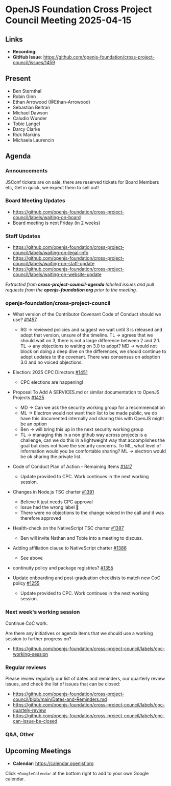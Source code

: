 # OpenJS Foundation Cross Project Council Meeting 2025-04-15

## Links

* **Recording**:
* **GitHub Issue**: https://github.com/openjs-foundation/cross-project-council/issues/1459

## Present

* Ben Sternthal
* Robin Ginn
* Ethan Arrowood (@Ethan-Arrowood)
* Sebastian Beltran
* Michael Dawson
* Caludio Wunder
* Tobie Langel
* Darcy Clarke
* Rick Markins
* Michaela Laurencin

## Agenda

### Announcements
JSConf tickets are on sale, there are reserved tickets for Board Members etc, Get in quick, we expect them to sell out!

### Board Meeting Updates

- https://github.com/openjs-foundation/cross-project-council/labels/waiting-on-board
- Board meeting is next Friday (in 2 weeks)

### Staff Updates

- https://github.com/openjs-foundation/cross-project-council/labels/waiting-on-legal-info
- https://github.com/openjs-foundation/cross-project-council/labels/waiting-on-staff-update
- https://github.com/openjs-foundation/cross-project-council/labels/waiting-on-website-update

_Extracted from **cross-project-council-agenda** labeled issues and pull requests from the **openjs-foundation org** prior to the meeting._

### openjs-foundation/cross-project-council

* What version of the Contributor Covenant Code of Conduct should we use? [#1457](https://github.com/openjs-foundation/cross-project-council/issues/1457)
   * RG → reviewed policies and suggest we wait until 3 is released and adopt that version, unsure of the timeline. TL → agrees that we should wait on 3, there is not a large difference between 2 and 2.1. TL → any objections to waiting on 3.0 to adopt? MD → would not block on doing a deep dive on the differences, we should continue to adopt updates to the covenant. There was consensus on adoption 3.0 and no voiced objections. 

* Election: 2025 CPC Directors [#1451](https://github.com/openjs-foundation/cross-project-council/issues/1451)
  * CPC elections are happening!  

* Proposal To Add A SERVICES.md or similar documentation to OpenJS Projects [#1425](https://github.com/openjs-foundation/cross-project-council/issues/1425)
   * MD → Can we ask the security working group for a recommendation
   * ML → Electron would not want their list to be made public, we do have this documented internally and sharing this with OpenJS might be an option
   * Ben → will bring this up in the next security working group
   * TL → managing this in a non github way across projects is a challenge, can we do this in a lightweight way that accomplishes the goal but does not have the security concerns. To ML, what level of information would you be comfortable sharing? ML → electron would be ok sharing the private list.  

* Code of Conduct Plan of Action - Remaining Items [#1417](https://github.com/openjs-foundation/cross-project-council/issues/1417)
  * Update provided to CPC. Work continues in the next working session.


* Changes in Node.js TSC charter [#1391](https://github.com/openjs-foundation/cross-project-council/issues/1391)
   * Believe it just needs CPC approval
   * Issue had the wrong label 🙂
   * There were no objections to the change voiced in the call and it was therefore approved

* Health-check on the NativeScript TSC charter [#1387](https://github.com/openjs-foundation/cross-project-council/issues/1387)
   * Ben will invite Nathan and Tobie into a meeting to discuss.

* Adding affiliation clause to NativeScript charter [#1386](https://github.com/openjs-foundation/cross-project-council/issues/1386)
   * See above

* continuity policy and package registries? [#1355](https://github.com/openjs-foundation/cross-project-council/issues/1355)

* Update onboarding and post-graduation checklists to match new CoC policy [#1255](https://github.com/openjs-foundation/cross-project-council/issues/1255)
  * Update provided to CPC. Work continues in the next working session.




### Next week's working session

Continue CoC work.

Are there any initiatives or agenda items that we should use a working session to further progress on?
- https://github.com/openjs-foundation/cross-project-council/labels/cpc-working-session

### Regular reviews

Please review regularly our list of dates and reminders, our quarterly review issues, and check the list of issues that can be closed:

- https://github.com/openjs-foundation/cross-project-council/blob/main/Dates-and-Reminders.md
- https://github.com/openjs-foundation/cross-project-council/labels/cpc-quartely-review
- https://github.com/openjs-foundation/cross-project-council/labels/cpc-can-issue-be-closed

### Q&A, Other

## Upcoming Meetings

- **Calendar**: <https://calendar.openjsf.org>

Click `+GoogleCalendar` at the bottom right to add to your own Google calendar.

